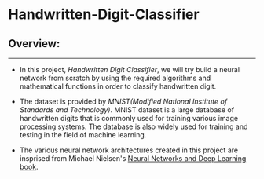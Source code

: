 # Handwritten-Digit-Classifier


## Overview:
----------

* In this project, *Handwritten Digit Classifier*, we will try build a neural network from scratch by using the required algorithms and mathematical functions in order to classify handwritten digit.

* The dataset is provided by *MNIST(Modified National Institute of Standards and Technology)*. MNIST dataset is a large database of handwritten digits that is commonly used for training various image processing systems. The database is also widely used for training and testing in the field of machine learning.

* The various neural network architectures created in this project are insprised from Michael Nielsen's [Neural Networks and Deep Learning book](http://neuralnetworksanddeeplearning.com/index.html).
